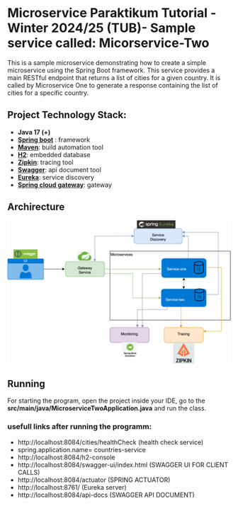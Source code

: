 # Microservice Paraktikum Tutorial -Winter 2024/25 (TUB)- Sample service called: Micorservice-Two

This is a sample microservice demonstrating how to create a simple microservice using the Spring Boot framework. This service provides a main RESTful endpoint that returns a list of cities for a given country. It is called by Microservice One to generate a response containing the list of cities for a specific country.

## Project Technology Stack:

- **Java 17 (+)**
- [**Spring boot**](https://spring.io/projects/spring-boot) : framework
- [**Maven**](https://maven.apache.org/): build automation tool 
- [**H2**](https://www.h2database.com/html/main.html): embedded database
- [**Zipkin**](https://zipkin.io/pages/quickstart.html): tracing tool 
- [**Swagger**](https://swagger.io/tools/swagger-ui/): api document tool
- [**Eureka**](https://cloud.spring.io/spring-cloud-netflix/reference/html/): service discovery
- [**Spring cloud gateway**](https://spring.io/projects/spring-cloud-gateway): gateway

## Archirecture
![Architecture Diagram](Microservice-Application-Arch.png)

## Running

For starting the program, open the project inside your IDE, go to the **src/main/java/MicroserviceTwoApplication.java** and run the class.

### usefull links after running the programm:

- http://localhost:8084/cities/healthCheck (health check service)
- spring.application.name= countries-service
- http://localhost:8084/h2-console
- http://localhost:8084/swagger-ui/index.html (SWAGGER UI FOR CLIENT CALLS)
- http://localhost:8084/actuator (SPRING ACTUATOR)
- http://localhost:8761/ (Eureka server)
- http://localhost:8084/api-docs (SWAGGER API DOCUMENT)
  

